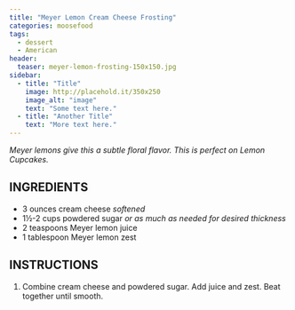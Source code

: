 ```yaml
---
title: "Meyer Lemon Cream Cheese Frosting"
categories: moosefood
tags: 
  - dessert
  - American
header:
  teaser: meyer-lemon-frosting-150x150.jpg
sidebar:
  - title: "Title"
    image: http://placehold.it/350x250
    image_alt: "image"
    text: "Some text here."
  - title: "Another Title"
    text: "More text here."
---
```


*Meyer lemons give this a subtle floral flavor. This is perfect on Lemon Cupcakes.*

## INGREDIENTS
* 3 ounces cream cheese *softened*
* 1½-2 cups powdered sugar *or as much as needed for desired thickness*
* 2 teaspoons Meyer lemon juice
* 1 tablespoon Meyer lemon zest

## INSTRUCTIONS
1. Combine cream cheese and powdered sugar. Add juice and zest. Beat together until smooth.
